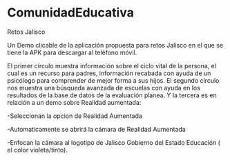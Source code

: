 # ComunidadEducativa
Retos Jalisco

Un Demo clicable de la aplicación propuesta para retos Jalisco en el que se tiene la APK para descargar al teléfono móvil.

El primer círculo muestra información sobre el ciclo vital de la persona, el cual es un recurso para padres, información recabada con ayuda de un psicólogo para comprender de mejor forma a sus hijos.
El segundo círculo nos muestra una búsqueda avanzada de escuelas con ayuda en los resultados de la base de datos de la evaluación planea.
Y la tercera es en relación a un demo sobre Realidad aumentada:

-Seleccionan la opcion de Realidad Aumentada 

-Automaticamente se abrirá la cámara de Realidad Aumentada 

-Enfocan la cámara al logotipo de Jalisco Gobierno del Estado Educación ( el color violeta/tinto). 
